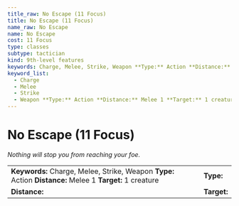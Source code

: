 ```yaml
---
title_raw: No Escape (11 Focus)
title: No Escape (11 Focus)
name_raw: No Escape
name: No Escape
cost: 11 Focus
type: classes
subtype: tactician
kind: 9th-level features
keywords: Charge, Melee, Strike, Weapon **Type:** Action **Distance:** Melee 1 **Target:** 1 creature
keyword_list:
  - Charge
  - Melee
  - Strike
  - Weapon **Type:** Action **Distance:** Melee 1 **Target:** 1 creature
---
```


# No Escape (11 Focus)

*Nothing will stop you from reaching your foe.*

|                                                                                                           |             |
| :-------------------------------------------------------------------------------------------------------- | :---------- |
| **Keywords:** Charge, Melee, Strike, Weapon **Type:** Action **Distance:** Melee 1 **Target:** 1 creature | **Type:**   |
| **Distance:**                                                                                             | **Target:** |
